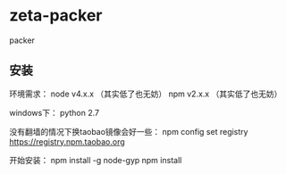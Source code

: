 # zeta-packer
packer

## 安装

环境需求：
node v4.x.x （其实低了也无妨）
npm  v2.x.x （其实低了也无妨）

windows下：
python 2.7

没有翻墙的情况下换taobao镜像会好一些：
npm config set registry https://registry.npm.taobao.org

开始安装：
npm install -g node-gyp
npm install 
